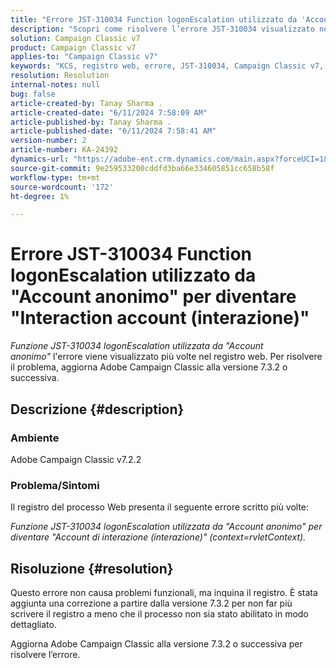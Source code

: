 ```yaml
---
title: "Errore JST-310034 Function logonEscalation utilizzato da 'Account anonimo' per diventare 'Interaction account (interazione)'"
description: "Scopri come risolvere l’errore JST-310034 visualizzato nel registro web di Adobe Campaign Classic."
solution: Campaign Classic v7
product: Campaign Classic v7
applies-to: "Campaign Classic v7"
keywords: "KCS, registro web, errore, JST-310034, Campaign Classic v7, ACC, account, logonEscalation"
resolution: Resolution
internal-notes: null
bug: false
article-created-by: Tanay Sharma .
article-created-date: "6/11/2024 7:58:09 AM"
article-published-by: Tanay Sharma .
article-published-date: "6/11/2024 7:58:41 AM"
version-number: 2
article-number: KA-24392
dynamics-url: "https://adobe-ent.crm.dynamics.com/main.aspx?forceUCI=1&pagetype=entityrecord&etn=knowledgearticle&id=a9940253-c827-ef11-840b-6045bd0065b6"
source-git-commit: 9e259533200cddfd3ba66e334605851cc658b58f
workflow-type: tm+mt
source-wordcount: '172'
ht-degree: 1%

---
```


# Errore JST-310034 Function logonEscalation utilizzato da &quot;Account anonimo&quot; per diventare &quot;Interaction account (interazione)&quot;


*Funzione JST-310034 logonEscalation utilizzata da &quot;Account anonimo&quot;* l&#39;errore viene visualizzato più volte nel registro web. Per risolvere il problema, aggiorna Adobe Campaign Classic alla versione 7.3.2 o successiva.

## Descrizione {#description}


### Ambiente

Adobe Campaign Classic v7.2.2



### Problema/Sintomi

Il registro del processo Web presenta il seguente errore scritto più volte:

*Funzione JST-310034 logonEscalation utilizzata da &quot;Account anonimo&quot; per diventare &quot;Account di interazione (interazione)&quot; (context=rvletContext).*


## Risoluzione {#resolution}


Questo errore non causa problemi funzionali, ma inquina il registro. È stata aggiunta una correzione a partire dalla versione 7.3.2 per non far più scrivere il registro a meno che il processo non sia stato abilitato in modo dettagliato.

Aggiorna Adobe Campaign Classic alla versione 7.3.2 o successiva per risolvere l’errore.


